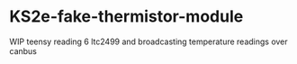 # KS2e-fake-thermistor-module
WIP teensy reading 6 ltc2499 and broadcasting temperature readings over canbus
